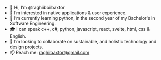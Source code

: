 - 👋 Hi, I’m @raghiiboiibaxtor
- 👀 I’m interested in native applications & user experience.
- 🌱 I’m currently learning python, in the second year of my Bachelor's in Software Engineering.
- 🎓 I can speak c++, c#, python, javascript, react, svelte, html, css & English. 
- 💞️ I’m looking to collaborate on sustainable, and holistic technology and design projects.
- 📫 Reach me: raghiibaxtor@gmail.com

<!---
raghiiboiibaxtor/raghiiboiibaxtor is a ✨ special ✨ repository because its `README.md` (this file) appears on your GitHub profile.
You can click the Preview link to take a look at your changes.
--->
